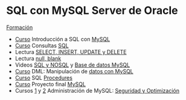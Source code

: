# SQL con MySQL Server de Oracle

[Formación](https://app.aluracursos.com/formacion-oracle-mysql-one)

- [Curso](https://app.aluracursos.com/course/introduccion-sql-mysql-manipule-consulte-datos)
Introducción a SQL con [MySQL](../010_spring_boot/base_de_datos.md)
- [Curso](https://app.aluracursos.com/course/consultas-sql-mysql)
Consultas [SQL](./consultas_sql.md)
- Lectura
[SELECT, INSERT, UPDATE y DELETE](https://www.aluracursos.com/blog/select-insert-update-delete-sql)
- Lectura
[null, blank](https://www.aluracursos.com/blog/en-sql-null-es-null-vacio-es-vacio)
- Videos [SQL y NOSQL](https://www.youtube.com/watch?v=cLLKVd5CNLc&t=630s) y
[Base de datos MySQL](https://www.youtube.com/watch?v=8J0AoPZMVxA)
- [Curso](https://app.aluracursos.com/course/comandos-dml-manipulacion-datos-mysql)
DML: Manipulación de [datos con MySQL](./dml.md)
- [Curso](https://app.aluracursos.com/course/procedures-sql-codigo-mysql)
SQL [Procedures](./procedures.md)
- [Curso](https://app.aluracursos.com/course/sql-mysql-proyecto-final)
Proyecto final [MySQL](./proyecto_mysql.md)
- Cursos [1](https://app.aluracursos.com/course/mysql-seguridad-optmizacion-base-datos-parte1)
y
[2](https://app.aluracursos.com/course/mysql-seguridad-optmizacion-base-datos-parte2)
Administración de MySQL: [Seguridad y Optimización](./dba_seguridad_optimiz.md)
